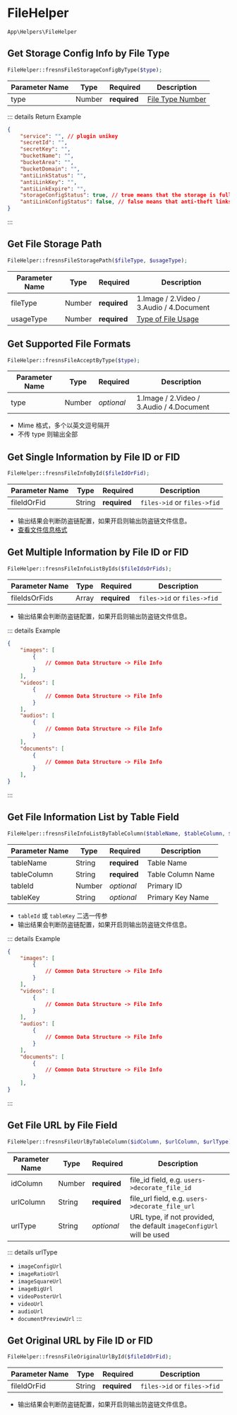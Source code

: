 # FileHelper

`App\Helpers\FileHelper`

## Get Storage Config Info by File Type

```php
FileHelper::fresnsFileStorageConfigByType($type);
```
| Parameter Name | Type | Required | Description |
| --- | --- | --- | --- |
| type | Number | **required** | [File Type Number](../../database/number.md#file-type) |

::: details Return Example
```json
{
    "service": "", // plugin unikey
    "secretId": "",
    "secretKey": "",
    "bucketName": "",
    "bucketArea": "",
    "bucketDomain": "",
    "antiLinkStatus": "",
    "antiLinkKey": "",
    "antiLinkExpire": "",
    "storageConfigStatus": true, // true means that the storage is fully configured
    "antiLinkConfigStatus": false, // false means that anti-theft links are not enabled
}
```
:::

## Get File Storage Path

```php
FileHelper::fresnsFileStoragePath($fileType, $usageType);
```
| Parameter Name | Type | Required | Description |
| --- | --- | --- | --- |
| fileType | Number | **required** | 1.Image / 2.Video / 3.Audio / 4.Document |
| usageType | Number | **required** | [Type of File Usage](../../database/number.md#type-of-file-usage) |

## Get Supported File Formats

```php
FileHelper::fresnsFileAcceptByType($type);
```
| Parameter Name | Type | Required | Description |
| --- | --- | --- | --- |
| type | Number | *optional* | 1.Image / 2.Video / 3.Audio / 4.Document |

- Mime 格式，多个以英文逗号隔开
- 不传 type 则输出全部

## Get Single Information by File ID or FID

```php
FileHelper::fresnsFileInfoById($fileIdOrFid);
```
| Parameter Name | Type | Required | Description |
| --- | --- | --- | --- |
| fileIdOrFid | String | **required** | `files->id` or `files->fid` |

- 输出结果会判断防盗链配置，如果开启则输出防盗链文件信息。
- [查看文件信息格式](../../extensions/plugin/storage.md#file-information-structure)

## Get Multiple Information by File ID or FID

```php
FileHelper::fresnsFileInfoListByIds($fileIdsOrFids);
```
| Parameter Name | Type | Required | Description |
| --- | --- | --- | --- |
| fileIdsOrFids | Array | **required** | `files->id` or `files->fid` |

- 输出结果会判断防盗链配置，如果开启则输出防盗链文件信息。

::: details Example
```json
{
    "images": [
        {
            // Common Data Structure -> File Info
        }
    ],
    "videos": [
        {
            // Common Data Structure -> File Info
        }
    ],
    "audios": [
        {
            // Common Data Structure -> File Info
        }
    ],
    "documents": [
        {
            // Common Data Structure -> File Info
        }
    ],
}
```
:::

## Get File Information List by Table Field

```php
FileHelper::fresnsFileInfoListByTableColumn($tableName, $tableColumn, $tableId, $tableKey);
```
| Parameter Name | Type | Required | Description |
| --- | --- | --- | --- |
| tableName | String | **required** | Table Name |
| tableColumn | String | **required** | Table Column Name |
| tableId | Number | *optional* | Primary ID |
| tableKey | String | *optional* | Primary Key Name |

- `tableId` 或 `tableKey` 二选一传参
- 输出结果会判断防盗链配置，如果开启则输出防盗链文件信息。

::: details Example
```json
{
    "images": [
        {
            // Common Data Structure -> File Info
        }
    ],
    "videos": [
        {
            // Common Data Structure -> File Info
        }
    ],
    "audios": [
        {
            // Common Data Structure -> File Info
        }
    ],
    "documents": [
        {
            // Common Data Structure -> File Info
        }
    ],
}
```
:::

## Get File URL by File Field

```php
FileHelper::fresnsFileUrlByTableColumn($idColumn, $urlColumn, $urlType);
```
| Parameter Name | Type | Required | Description |
| --- | --- | --- | --- |
| idColumn | Number | **required** | file_id field, e.g. `users->decorate_file_id` |
| urlColumn | String | **required** | file_url field, e.g. `users->decorate_file_url` |
| urlType | String | *optional* | URL type, if not provided, the default `imageConfigUrl` will be used |

::: details urlType
- `imageConfigUrl`
- `imageRatioUrl`
- `imageSquareUrl`
- `imageBigUrl`
- `videoPosterUrl`
- `videoUrl`
- `audioUrl`
- `documentPreviewUrl`
:::

## Get Original URL by File ID or FID

```php
FileHelper::fresnsFileOriginalUrlById($fileIdOrFid);
```
| Parameter Name | Type | Required | Description |
| --- | --- | --- | --- |
| fileIdOrFid | String | **required** | `files->id` or `files->fid` |

- 输出结果会判断防盗链配置，如果开启则输出防盗链文件信息。
